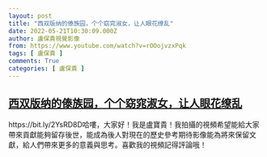 ```yaml
---
layout: post
title: "西双版纳的傣族园，个个窈窕淑女，让人眼花缭乱"
date: 2022-05-21T10:30:09.000Z
author: 盧保貴視覺影像
from: https://www.youtube.com/watch?v=rOOojvzxPqk
tags: [ 盧保貴 ]
comments: True
categories: [ 盧保貴 ]
---
```

<!--1653129009000-->
[西双版纳的傣族园，个个窈窕淑女，让人眼花缭乱](https://www.youtube.com/watch?v=rOOojvzxPqk)
------

<div>
https://bit.ly/2YsRD8D哈嘍，大家好！我是盧寶貴！我拍攝的視頻希望能給大家帶來貢獻能夠留存後世，能成為後人對現在的歷史參考期待影像能為將來保留文獻，給人們帶來更多的意義與思考。喜歡我的視頻記得評論哦！
</div>
